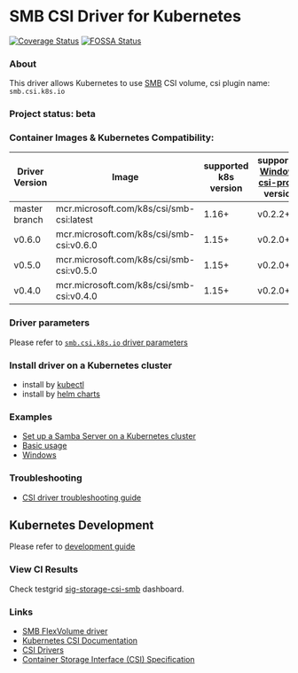 # SMB CSI Driver for Kubernetes
[![Coverage Status](https://coveralls.io/repos/github/kubernetes-csi/csi-driver-smb/badge.svg?branch=master)](https://coveralls.io/github/kubernetes-csi/csi-driver-smb?branch=master)
[![FOSSA Status](https://app.fossa.io/api/projects/git%2Bgithub.com%2Fkubernetes-csi%2Fcsi-driver-smb.svg?type=shield)](https://app.fossa.io/projects/git%2Bgithub.com%2Fkubernetes-csi%2Fcsi-driver-smb?ref=badge_shield)

### About
This driver allows Kubernetes to use [SMB](https://wiki.wireshark.org/SMB) CSI volume, csi plugin name: `smb.csi.k8s.io`

### Project status: beta

### Container Images & Kubernetes Compatibility:
|Driver Version | Image                                    | supported k8s version | supported [Windows csi-proxy](https://github.com/kubernetes-csi/csi-proxy) version |
|---------------|------------------------------------------|-----------------------|-------------------------------------|
|master branch  |mcr.microsoft.com/k8s/csi/smb-csi:latest  | 1.16+                 | v0.2.2+                             |
|v0.6.0         |mcr.microsoft.com/k8s/csi/smb-csi:v0.6.0  | 1.15+                 | v0.2.0+                             |
|v0.5.0         |mcr.microsoft.com/k8s/csi/smb-csi:v0.5.0  | 1.15+                 | v0.2.0+                             |
|v0.4.0         |mcr.microsoft.com/k8s/csi/smb-csi:v0.4.0  | 1.15+                 | v0.2.0+                             |

### Driver parameters
Please refer to [`smb.csi.k8s.io` driver parameters](./docs/driver-parameters.md)

### Install driver on a Kubernetes cluster
 - install by [kubectl](./docs/install-smb-csi-driver.md)
 - install by [helm charts](./charts)
 
### Examples
 - [Set up a Samba Server on a Kubernetes cluster](./deploy/example/smb-provisioner/)
 - [Basic usage](./deploy/example/e2e_usage.md)
 - [Windows](./deploy/example/windows)

### Troubleshooting
 - [CSI driver troubleshooting guide](./docs/csi-debug.md) 

## Kubernetes Development
Please refer to [development guide](./docs/csi-dev.md)

### View CI Results
Check testgrid [sig-storage-csi-smb](https://testgrid.k8s.io/sig-storage-csi-other) dashboard.

### Links
 - [SMB FlexVolume driver](https://github.com/Azure/kubernetes-volume-drivers/tree/master/flexvolume/smb)
 - [Kubernetes CSI Documentation](https://kubernetes-csi.github.io/docs/)
 - [CSI Drivers](https://github.com/kubernetes-csi/drivers)
 - [Container Storage Interface (CSI) Specification](https://github.com/container-storage-interface/spec)
